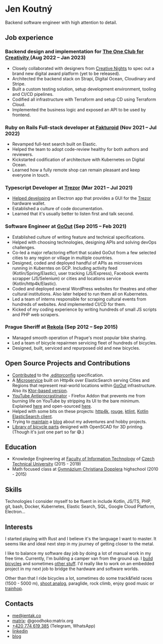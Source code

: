 # Jen Koutný
Backend software engineer with high attention to detail.

## Job experience

### Backend design and implementation for [The One Club for Creativity ](https://www.oneclub.org/) (Aug 2022 – Jan 2023)
- Closely collaborated with designers from [Creative Nights](https://creative-nights.com/) to spec out a brand new digital award platform (yet to be released).
- Architected the backend stack on Strapi, Digital Ocean, Cloudinary and Stripe.
- Built a custom testing solution, setup development environment, tooling and CI/CD pipelines.
- Codified all infrastructure with Terraform and setup CD using Terraform Cloud.
- Implemented the business logic and exposed an API to be used by frontend.

### Ruby on Rails Full-stack developer at [Fakturoid](https://www.fakturoid.cz/) (Nov 2021 – Jul 2022)
- Revamped full-text search built on Elastic.
- Helped the team to adopt code-review healthy for both authors and reviewers.
- Kickstarted codification of architecture with Kubernetes on Digital Ocean.
- Learned how a fully remote shop can remain pleasant and keep everyone in touch.

### Typescript Developer at [Trezor](https://trezor.io/) (Mar 2021 – Jul 2021)
- [Helped developing](https://github.com/trezor/trezor-suite/pulls?q=is%3Apr+author%3Agoodhoko) an Electron app that provides a GUI for the [Trezor](https://trezor.io/) hardware wallet.
- Established a culture of code documentation.
- Learned that it's usually better to listen first and talk second.

### Software Engineer at [GoOut](https://goout.net) (Sep 2015 – Feb 2021)
- Established culture of writing feature and technical specifications.
- Helped with choosing technologies, designing APIs and solving devOps challenges.
- Co-led a major refactoring effort that scaled GoOut from a few selected cities to any region or village in multiple countries.
- Designed, coded and deployed handful of APIs as microservices running in Kuberntes on GCP. Including activity feed (Kotlin/Spring/Elastic), user tracking (JS/Express), Facebook events scrapper (JS/Selenium) or cities and locations service (Kotlin/http4k/Elastic).
- Coded and deployed several WordPress websites for theatres and other cultural institutions. Also later helped to run them all on Kubernetes.
- Led a team of interns responsible for scraping cultural events from hundreds of websites. And implemented CI/CD for them.
- Kicked of my coding experience by writing hundreds of small JS scripts and PHP web scrapers.

### Prague Sheriff at [Rekola](https://www.rekola.cz/) (Sep 2012 – Sep 2015)
- Managed smooth operation of Prague's most popular bike sharing.
- Led a team of bicycle repairmen servicing fleet of hundreds of bicycles.
- Designed, built, serviced and repurposed old and new bicycles.

## Open Source Projects and Contributions
- [Contributed](https://github.com/editorconfig/editorconfig/issues/429) to the [.editorconfig](https://editorconfig.org/) specification.
- A [Microservice](https://gitlab.com/gooutopensource/locations-kt-http4k) built on Http4k over ElasticSearch serving Cities and Regions that represent real-world locations within [GoOut](https://goout.net) infrastructure. Also its [Ktor-based version](https://gitlab.com/gooutopensource/locations-kt-ktor).
- [YouTube Antiprocrastinator](https://addons.mozilla.org/cs/firefox/addon/yt-antiprocrastinator/) - Firefox Addon that prevents me from burning life on YouTube by stripping its UI to the bare minimum. Explained [here](https://zadnyspe.ch/i-m-stopping-myself-to-burn-life-on-youtube-and-you-now-can-too/) and open-sourced [here](https://github.com/goodhoko/youtube_antiprocrastinator).
- Helped with some bits on these projects: [http4k](https://github.com/http4k/http4k/pulls?q=is%3Apr+author%3Agoodhoko), [rouge](https://github.com/rouge-ruby/rouge/pulls?q=is%3Apr+author%3Agoodhoko), [ktlint](https://github.com/pinterest/ktlint/pulls?q=is%3Apr+author%3Agoodhoko), [Kotlin ElasticSearch client](https://github.com/jillesvangurp/es-kotlin-client/pull/24).
- Trying to [maintain](https://github.com/goodhoko/zadnyspech) a [blog](https://zadnyspe.ch/) about my adventures and hobby projects.
- [Library of bicycle parts](https://github.com/goodhoko/bicycle_parts) designed with OpenSCAD for 3D printing. (Though it's just one part so far 😅.)

## Education
- Knowledge Engineering at [Faculty of Information Technology](https://fit.cvut.cz/en) of [Czech Technical University](https://www.cvut.cz/en) (2015 - 2019)
- Math focused class at [Gymnázium Christiana Dopplera](https://gchd.cz/) highschool (2010 - 2015)

## Skills
Technologies I consider myself to be fluent in include Kotlin, JS/TS, PHP, git, bash, Docker, Kubernetes, Elastic Search, SQL, Google Cloud Platform, Electron...

## Interests
I started playing with Rust and I believe it's the language I want to master. It seems like and ideal next step in my journey of getting closer to the metal.

I like to balance my software day job by doing a lot of manual work in my free time. Currently, I'm building a camper van from the ground up. I [build bicycles](https://zadnyspe.ch/tags/stavba-kol/) and sometimes [other stuff](https://zadnyspe.ch/tags/handwork/). I'd really like to work on an embedded project in my next job to bridge the hardware and software worlds.

Other than that I ride bicycles a lot, sometimes do some track&field races (1500 - 5000 m), [shoot analog](https://photos.app.goo.gl/c7gePUvpRWoE9CCw9), paraglide, rock climb, enjoy good music or [trainhop](https://zadnyspe.ch/tags/nakladni-vlaky/).

## Contacts
- [me@jentak.co](mailto:me@jentak.co)
- [matrix](https://matrix.org/): @goodhoko:matrix.org
- [+420 774 619 385](tel:+420774619385) (Telegram, WhatsApp)
- [linkedin](https://www.linkedin.com/in/jankoutny/)
- [blog](https://zadnyspe.ch)
